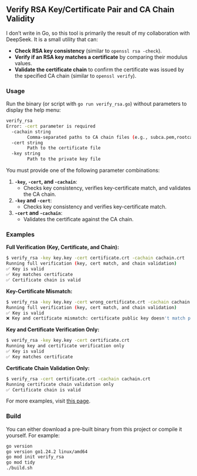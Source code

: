 ## Verify RSA Key/Certificate Pair and CA Chain Validity  

I don’t write in Go, so this tool is primarily the result of my collaboration with DeepSeek. It is a small utility that can:  

- **Check RSA key consistency** (similar to `openssl rsa -check`).  
- **Verify if an RSA key matches a certificate** by comparing their modulus values.  
- **Validate the certificate chain** to confirm the certificate was issued by the specified CA chain (similar to `openssl verify`).  

### Usage  

Run the binary (or script with `go run verify_rsa.go`) without parameters to display the help menu:  

```sh
verify_rsa  
Error: -cert parameter is required  
  -cachain string  
        Comma-separated paths to CA chain files (e.g., subca.pem,rootca.pem) or a single file  
  -cert string  
        Path to the certificate file  
  -key string  
        Path to the private key file  
```

You must provide one of the following parameter combinations:  

1. **`-key`, `-cert`, and `-cachain`**:  
   - Checks key consistency, verifies key-certificate match, and validates the CA chain.  
2. **`-key` and `-cert`**:  
   - Checks key consistency and verifies key-certificate match.  
3. **`-cert` and `-cachain`**:  
   - Validates the certificate against the CA chain.  

### Examples  

**Full Verification (Key, Certificate, and Chain):**  
```sh
$ verify_rsa -key key.key -cert certificate.crt -cachain cachain.crt  
Running full verification (key, cert match, and chain validation)  
✅ Key is valid  
✅ Key matches certificate  
✅ Certificate chain is valid  
```

**Key-Certificate Mismatch:**  
```sh
$ verify_rsa -key key.key -cert wrong_certificate.crt -cachain cachain.crt  
Running full verification (key, cert match, and chain validation)  
✅ Key is valid  
❌ Key and certificate mismatch: certificate public key doesn't match private key  
```

**Key and Certificate Verification Only:**  
```sh
$ verify_rsa -key key.key -cert certificate.crt  
Running key and certificate verification only  
✅ Key is valid  
✅ Key matches certificate  
```

**Certificate Chain Validation Only:**  
```sh
$ verify_rsa -cert certificate.crt -cachain cachain.crt  
Running certificate chain validation only  
✅ Certificate chain is valid  
```

For more examples, visit [this page](more_examples.md).  

### Build  

You can either download a pre-built binary from this project or compile it yourself. For example:  

```sh
go version  
go version go1.24.2 linux/amd64  
go mod init verify_rsa  
go mod tidy  
./build.sh  
```
